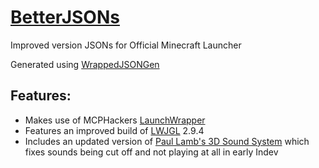 # [BetterJSONs](https://realfreehij.github.io/BetterJSONs)
Improved version JSONs for Official Minecraft Launcher

Generated using [WrappedJSONGen](https://github.com/Lassebq/WrappedJSONGen)

## Features:

- Makes use of MCPHackers [LaunchWrapper](https://github.com/MCPHackers/LaunchWrapper)
- Features an improved build of [LWJGL](https://github.com/lwjgl/LWJGL) 2.9.4
- Includes an updated version of [Paul Lamb's 3D Sound System](http://www.paulscode.com/forum/index.php?topic=4.0) which fixes sounds being cut off and not playing at all in early Indev